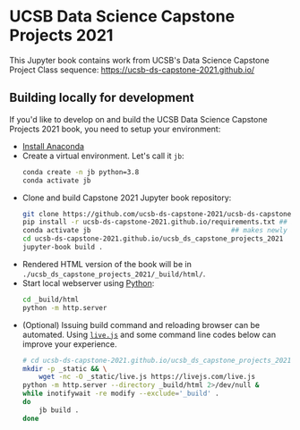 # UCSB Data Science Capstone Projects 2021

This Jupyter book contains work from UCSB's Data Science Capstone Project Class sequence: https://ucsb-ds-capstone-2021.github.io/

## Building locally for development

If you'd like to develop on and build the UCSB Data Science Capstone Projects 2021 book, you need to setup your environment:

- [Install Anaconda](https://docs.anaconda.com/anaconda/install/)
- Create a virtual environment. Let's call it `jb`:  
	```bash
	conda create -n jb python=3.8
	conda activate jb
	```
- Clone and build Capstone 2021 Jupyter book repository:
	```bash
	git clone https://github.com/ucsb-ds-capstone-2021/ucsb-ds-capstone-2021.github.io.git
	pip install -r ucsb-ds-capstone-2021.github.io/requirements.txt	## install python dependencies
	conda activate jb                   				## makes newly installed packages available
	cd ucsb-ds-capstone-2021.github.io/ucsb_ds_capstone_projects_2021
	jupyter-book build .
	```
- Rendered HTML version of the book will be in `./ucsb_ds_capstone_projects_2021/_build/html/`.
- Start local webserver using [Python](https://docs.python.org/3/library/http.server.html):
	```bash
	cd _build/html
	python -m http.server
	```
- (Optional) Issuing build command and reloading browser can be automated. Using [`live.js`](https://livejs.com) and some command line codes below can improve your experience.
	```bash
	# cd ucsb-ds-capstone-2021.github.io/ucsb_ds_capstone_projects_2021
	mkdir -p _static && \
		wget -nc -O _static/live.js https://livejs.com/live.js
	python -m http.server --directory _build/html 2>/dev/null &
	while inotifywait -re modify --exclude='_build' .
	do 
		jb build .
	done
	```
